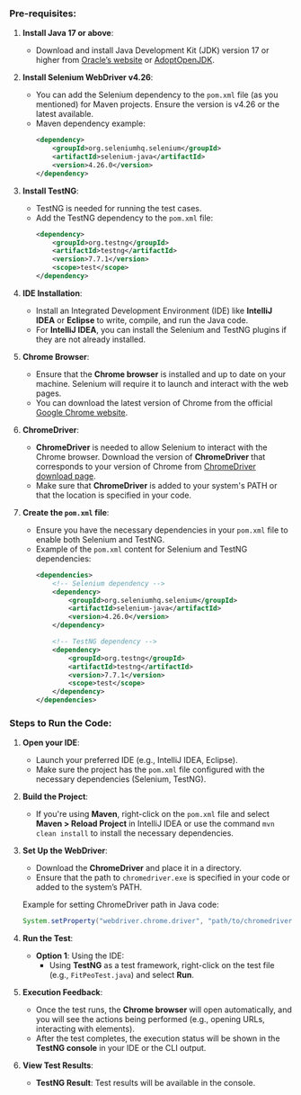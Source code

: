 ### Pre-requisites:
1. **Install Java 17 or above**:
   - Download and install Java Development Kit (JDK) version 17 or higher from [Oracle’s website](https://www.oracle.com/java/technologies/javase/jdk17-archive-downloads.html) or [AdoptOpenJDK](https://adoptopenjdk.net/).

2. **Install Selenium WebDriver v4.26**:
   - You can add the Selenium dependency to the `pom.xml` file (as you mentioned) for Maven projects. Ensure the version is v4.26 or the latest available.
   - Maven dependency example:
     ```xml
     <dependency>
         <groupId>org.seleniumhq.selenium</groupId>
         <artifactId>selenium-java</artifactId>
         <version>4.26.0</version>
     </dependency>
     ```

3. **Install TestNG**:
   - TestNG is needed for running the test cases.
   - Add the TestNG dependency to the `pom.xml` file:
     ```xml
     <dependency>
         <groupId>org.testng</groupId>
         <artifactId>testng</artifactId>
         <version>7.7.1</version>
         <scope>test</scope>
     </dependency>
     ```

4. **IDE Installation**:
   - Install an Integrated Development Environment (IDE) like **IntelliJ IDEA** or **Eclipse** to write, compile, and run the Java code.
   - For **IntelliJ IDEA**, you can install the Selenium and TestNG plugins if they are not already installed.

5. **Chrome Browser**:
   - Ensure that the **Chrome browser** is installed and up to date on your machine. Selenium will require it to launch and interact with the web pages.
   - You can download the latest version of Chrome from the official [Google Chrome website](https://www.google.com/chrome/).

6. **ChromeDriver**:
   - **ChromeDriver** is needed to allow Selenium to interact with the Chrome browser. Download the version of **ChromeDriver** that corresponds to your version of Chrome from [ChromeDriver download page](https://sites.google.com/a/chromium.org/chromedriver/).
   - Make sure that **ChromeDriver** is added to your system's PATH or that the location is specified in your code.

7. **Create the `pom.xml` file**:
   - Ensure you have the necessary dependencies in your `pom.xml` file to enable both Selenium and TestNG.
   - Example of the `pom.xml` content for Selenium and TestNG dependencies:
     ```xml
     <dependencies>
         <!-- Selenium dependency -->
         <dependency>
             <groupId>org.seleniumhq.selenium</groupId>
             <artifactId>selenium-java</artifactId>
             <version>4.26.0</version>
         </dependency>

         <!-- TestNG dependency -->
         <dependency>
             <groupId>org.testng</groupId>
             <artifactId>testng</artifactId>
             <version>7.7.1</version>
             <scope>test</scope>
         </dependency>
     </dependencies>
     ```

### Steps to Run the Code:

1. **Open your IDE**:
   - Launch your preferred IDE (e.g., IntelliJ IDEA, Eclipse).
   - Make sure the project has the `pom.xml` file configured with the necessary dependencies (Selenium, TestNG).

2. **Build the Project**:
   - If you're using **Maven**, right-click on the `pom.xml` file and select **Maven > Reload Project** in IntelliJ IDEA or use the command `mvn clean install` to install the necessary dependencies.

3. **Set Up the WebDriver**:
   - Download the **ChromeDriver** and place it in a directory.
   - Ensure that the path to `chromedriver.exe` is specified in your code or added to the system’s PATH.

   Example for setting ChromeDriver path in Java code:
   ```java
   System.setProperty("webdriver.chrome.driver", "path/to/chromedriver");
   ```

4. **Run the Test**:
   - **Option 1**: Using the IDE:
     - Using **TestNG** as a test framework, right-click on the test file (e.g., `FitPeoTest.java`) and select **Run**.

5. **Execution Feedback**:
   - Once the test runs, the **Chrome browser** will open automatically, and you will see the actions being performed (e.g., opening URLs, interacting with elements).
   - After the test completes, the execution status will be shown in the **TestNG console** in your IDE or the CLI output.

6. **View Test Results**:
   - **TestNG Result**: Test results will be available in the console.

